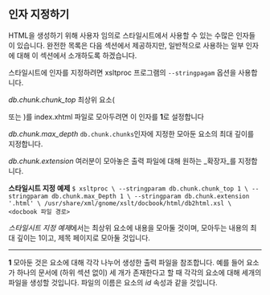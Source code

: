 ## 인자 지정하기 ##

HTML을 생성하기 위해 사용자 임의로 스타일시트에서 사용할 수 있는 수많은 인자들이 있습니다. 완전한 목록은 다음 섹션에서 제공하지만, 일반적으로 사용하는 일부 인자에 대해 이 섹션에서 소개하도록 하겠습니다.

스타일시트에 인자를 지정하려면 xsltproc 프로그램의 `--stringpagam` 옵션을 사용합니다.

*db.chunk.chunk_top*
	최상위 요소(_<article>_ 또는 _<book>_)를 index.xhtml 파일로 모아두려면 이 인자를 **1**로 설정합니다

*db.chunk.max_depth*
	`db.chunk.chunks`인자에 지정한 모아둔 요소의 최대 깊이를 지정합니다.

*db.chunk.extension*
	여러분이 모아놓은 출력 파일에 대해 원하는 _확장자_를 지정합니다.

**스타일시트 지정 예제**
`
	$ xsltproc \
	--stringparam db.chunk.chunk_top 1 \
	--stringparam db.chunk.max_Depth 1 \
	--stringparam db.chunk.extension '.html' \
	/usr/share/xml/gnome/xslt/docbook/html/db2html.xsl \
	<docbook 파일 경로>
`

*스타일시트 지정 예제*에서는 최상위 요소에 내용을 모아둘 것이며, 모아두는 내용의 최대 깊이는 1이고, 제목 페이지로 모아둘 것입니다.

----

**1**
모아둔 것은 요소에 대해 각각 나누어 생성한 출력 파일을 참조합니다. 예를 들어 _<sec1>_ 요소가 하나의 문서에 (하위 섹션 없이) 세 개가 존재한다고 할 때 각각의 요소에 대해 세개의 파일을 생성할 것입니다. 파일의 이름은 요소의 _id_ 속성과 같을 것입니다.
